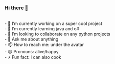### Hi there 👋
<br/>

<!--
**kandysh/kandysh** is a ✨ _special_ ✨ repository because its `README.md` (this file) appears on your GitHub profile.

Here are some ideas to get you started:
--!>
- 🔭 I’m currently working on a super cool project
<br/>
- 🌱 I’m currently learning java and c#
<br/>
- 👯 I’m looking to collaborate on any python projects
<br/>
- 💬 Ask me about anything
<br/>
- 📫 How to reach me: under the avatar
<br/>
- 😄 Pronouns: alive/happy
<br/>
- ⚡ Fun fact: I can also cook 
